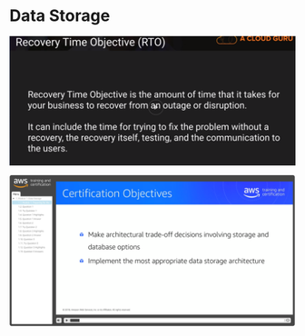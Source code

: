 # Data Storage

![RTO](https://github.com/MathewT/aws-certified-architect-pro/blob/master/upload/rto.PNG)

![DS](https://github.com/MathewT/aws-certified-architect-pro/blob/master/Data_Storage/data-storage-exam-objectives.PNG)
